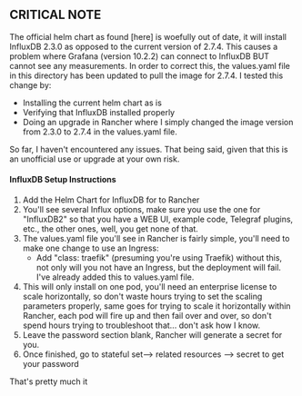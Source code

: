 ## CRITICAL NOTE 

The official helm chart as found [here] is woefully out of date, it will install InfluxDB 2.3.0 as opposed to the current version of 2.7.4. This causes a problem where Grafana (version 10.2.2) can connect to InfluxDB BUT cannot see any measurements. In order to correct this, the values.yaml file in this directory has been updated to pull the image for 2.7.4. I tested this change by: 

* Installing the current helm chart as is
* Verifying that InfluxDB installed properly 
* Doing an upgrade in Rancher where I simply changed the image version from 2.3.0 to 2.7.4 in the values.yaml file. 

So far, I haven't encountered any issues. That being said, given that this is an unofficial use or upgrade at your own risk. 

#### InfluxDB Setup Instructions

1) Add the Helm Chart for InfluxDB for to Rancher 
2) You'll see several Influx options, make sure you use the one for "InfluxDB2" so that you have a WEB UI, example code, Telegraf plugins, etc., the other ones, well, you get none of that. 
3) The values.yaml file you'll see in Rancher is fairly simple, you'll need to make one change to use an Ingress:
    * Add "class: traefik" (presuming you're using Traefik) without this, not only will you not have an Ingress, but the deployment will fail. I've already added this to values.yaml file. 
4) This will only install on one pod, you'll need an enterprise license to scale horizontally, so don't waste hours trying to set the scaling parameters properly, same goes for trying to scale it horizontally within Rancher, each pod will fire up and then fail over and over, so don't spend hours trying to troubleshoot that... don't ask how I know.  
5) Leave the password section blank, Rancher will generate a secret for you.  
6) Once finished, go to stateful set--> related resources --> secret to get your password  

That's pretty much it
